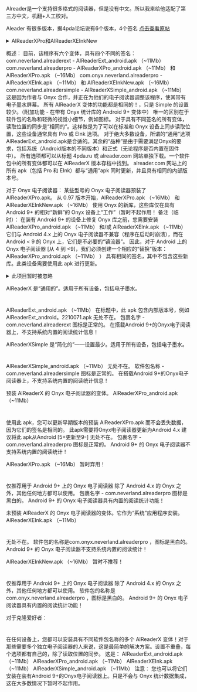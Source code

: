 Alreader是一个支持很多格式的阅读器，但是没有中文。所以我来给他适配了第三方中文，机翻+人工校对。

Aleader 有很多版本，据4pda论坛说有6个版本，4个签名 [点击查看原帖](https://4pda.to/forum/index.php?showtopic=945616&st=16380#entry117711953)

<details>
  <summary>AlReaderXPro和AlReaderXEInkNew</summary>

    从 AlReaderXPro.apk 和 AlReaderXEInkNew.apk 变体中的 2210181 版本开始，onyx 统计库将暂时禁用，直到制造商最终确定它们。这就是为什么它们暂时“重量”为 11Mb，而不是 16Mb，并且与（分别）AlReaderXPro_android.apk 和 AlReaderXEInk.apk 基本上没有什么不同。
    暂时不建议将 AlReaderXPro.apk 和 AlReaderXEInkNew.apk 选项安装在任何地方。
    下面的“描述”没有太大变化，因为希望统计数据将得到改进，版本描述将再次变得足够。这些更改很小（它们标有“临时”一词），因此可以快速恢复。
  
</details>

概述：
目前，该程序有六个变体，具有四个不同的签名：
com.neverland.alreaderext - AlReaderExt_android.apk （~11Mb）
com.neverland.alreaderpro - AlReaderXPro_android.apk （~11Mb） 和 AlReaderXPro.apk （~16Mb）
com.onyx.neverland.alreaderpro - AlReaderXEInk.apk （~11Mb） 和 AlReaderXEInkNew.apk （~16Mb）
com.neverland.alreadersimple - AlReaderXSimple_android.apk （~11Mb）
这是因为作者与 Onyx 合作，并正在为他们的电子阅读器调整该程序，使其带有电子墨水屏幕。
所有 AlReaderX 变体的功能都是相同的！，只是 Simple 的设置较少。（附加功能 - 在带有 Onyx 统计库的 Android 9+ 变体中）
唯一的区别在于软件包的名称和轻微的视觉小细节，例如图标。
对于具有不同签名的所有变体，读取位置的同步是“相同的”。这样做是为了可以在标准和 Onyx 设备上同步读取位置，这些设备通常具有 Pro 或 EInk 选项。
对于绝大多数设备，所谓的“通用”选项AlReaderExt_android.apk是合适的。其余的“品种”是由于需要满足Onyx的要求，包括系统（Android版本的不同版本）和正式（无论程序是否内置在固件中）。
所有选项都可以从标题 4pda.ru 或 alreader.com 网站单独下载。一个软件包中的所有变体都可以在 AlReaderX 版本存档中找到。
alreader.com 网站上的所有 apk（包括 Pro 和 EInk）都与“通用”apk 同时更新，并且具有相同的内部版本号。

对于 Onyx 电子阅读器：
某些型号的 Onyx 电子阅读器预装了 AlReaderXPro.apk。
从 0.97 版本开始，AlReaderXPro.apk （~16Mb） 和 AlReaderXEInkNew.apk （~16Mb） 使用 Onyx 的新库，这些库仅在具有 Android 9+ 的相对“新鲜”的 Onyx 设备上“工作”（暂时不起作用！
备注（临时）：
在装有 Android 9+ 的设备上修复 Onyx 库之前，您需要安装
AlReaderXPro_android.apk （~11Mb） 和/或 AlReaderXEInk.apk （~11Mb）
它们与 Android 4.x 上的 Onyx 电子阅读器不兼容（程序在启动时崩溃），而在 Android < 9 的 Onyx 上，它们是不必要的“镇流器”。
因此，对于 Android 上的 Onyx 电子阅读器 [从 4 到 <9]，我们必须创建一个相应的“替换”版本：AlReaderXPro_android.apk （~11Mb） ） 具有相同的签名，其中不包含这些新库。此类设备需要使用此 apk 进行更新。

<details>
  <summary>此项目暂时被忽略</summary>
  
  将 AlReaderXPro.apk （~16Mb） 和 AlReaderXEInkNew.apk （~16Mb） 变体仅在 Android 9+ 的 Onyx 阅读器上是有意义的，因为这些 apk 包含支持 Onyx 统计信息的库，其重量为 ~5Mb，但除了 Android 9+ 的 Onyx 阅读器外，不在任何地方使用。
笔记：
注意力！不建议在标准设备上安装这些选项！一些防病毒软件会在 Onyx 库中“查找”病毒。事实上，那里没有病毒！
关于Onyx上的统计数据：
Onyx具有内置的阅读统计数据。在荒野的环境中。这就是它应该如何工作。理论上。显然，在实践中，中国人在某个地方搞砸了，不知何故它难以理解。
他们没有任何支持......
</details>

AlReaderX 是“通用的”。适用于所有设备，包括电子墨水。
 # 
AlReaderExt_android.apk （~11Mb）
在标题中，此 apk 包含内部版本号，例如 AlReaderExt_android。2210071.apk
无处不在。
包裹名字 - com.neverland.alreaderext
图标是正常的。
在搭载Android 9+的Onyx电子阅读器上，不支持系统内置的阅读统计信息！

AlReaderXSimple 是“简化的”——设置最少。适用于所有设备，包括电子墨水。
 # 
AlReaderXSimple_android.apk （~11Mb） 无处不在。
软件包名称 - com.neverland.alreadersimple
图标是正常的。
在搭载Android 9+的Onyx电子阅读器上，不支持系统内置的阅读统计信息！

预装 AlReaderX 的 Onyx 电子阅读器的变体。
AlReaderXPro_android.apk （~11Mb）
 # 
使用此 apk，您可以更新早期版本的预装 AlReaderXPro.apk 而不会丢失数据，因为它们的签名是相同的。
此apk需要将Onyx电子阅读器更新为Android 4.x
建议将此 apk从Android [5+更新至9-]
无处不在。
包裹名字 - com.neverland.alreaderpro
图标是正常的。
Android 9+ 的 Onyx 电子阅读器不支持系统内置的阅读统计！

AlReaderXPro.apk （~16Mb） 暂时弃用！
 # 
仅推荐用于 Android 9+ 上的 Onyx 电子阅读器
除了 Android 4.x 的 Onyx 之外，其他任何地方都可以使用。
包裹名字 - com.neverland.alreaderpro
图标是黑白的。
Android 9+ 的 Onyx 电子阅读器具有内置的阅读统计功能！

未预装 AlReaderX 的 Onyx 电子阅读器的变体。它作为“系统”应用程序安装。
AlReaderXEInk.apk （~11Mb）
 # 
无处不在。
软件包的名称是com.onyx.neverland.alreaderpro
，图标是黑白的。
Android 9+ 的 Onyx 电子阅读器不支持系统内置的阅读统计！

AlReaderXEInkNew.apk （~16Mb） 暂时不推荐！
 # 
仅推荐用于 Android 9+ 上的 Onyx 电子阅读器
除了 Android 4.x 的 Onyx 之外，其他任何地方都可以使用。
软件包的名称是com.onyx.neverland.alreaderpro
，图标是黑白的。
Android 9+ 的 Onyx 电子阅读器具有内置的阅读统计功能！

对于克隆爱好者：
 # 
在任何设备上，您都可以安装具有不同软件包名称的多个 AlReaderX 变体！对于那些需要多个独立电子阅读器的人来说，这是最简单的解决方案。设置不重叠，每个选项都有自己的，除了读取位置的同步。
这是：
AlReaderExt_android.apk （~11Mb）
AlReaderXPro_android.apk （~11Mb）
AlReaderXEInk.apk （~11Mb）
AlReaderXSimple_android.apk （~11Mb）
注意：
您也可以将它们安装在装有Android 9+的Onyx电子阅读器上。只是不会与 Onyx 统计数据集成，这在大多数情况下暂时不起作用。